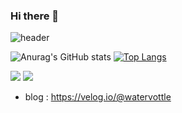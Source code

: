 ### Hi there 👋
![header](https://capsule-render.vercel.app/api?type=wave&color=auto&height=300&section=header&text=Soobyoung%20YOUN&fontSize=90)

![Anurag's GitHub stats](https://github-readme-stats.vercel.app/api?username=soobyoungYOUN&show_icons=true&theme=radical) [![Top Langs](https://github-readme-stats.vercel.app/api/top-langs/?username=soobyoungYOUN&langs_count=8)](https://github.com/soobyoungYOUN/github-readme-stats)

<img src="https://img.shields.io/badge/Python-33FFFF?style=flat-square&logo=Python&logoColor=white"/> <img src="https://img.shields.io/badge/Java-FFCA28?style=flat-square&logo=Java&logoColor=white"/>

 
 

 
- blog : https://velog.io/@watervottle
<!--
**soobyoungYOUN/soobyoungYOUN** is a ✨ _special_ ✨ repository because its `README.md` (this file) appears on your GitHub profile.

Here are some ideas to get you started:

- 🔭 I’m currently working on ...
- 🌱 I’m currently learning ...
- 👯 I’m looking to collaborate on ...
- 🤔 I’m looking for help with ...
- 💬 Ask me about ...
- 📫 How to reach me: ...
- 😄 Pronouns: ...
- ⚡ Fun fact: ...
-->
